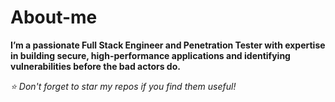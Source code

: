 # About-me

**I’m a passionate Full Stack Engineer and Penetration Tester with expertise in building secure, high-performance applications and identifying vulnerabilities before the bad actors do.**

*⭐ Don't forget to star my repos if you find them useful!*
